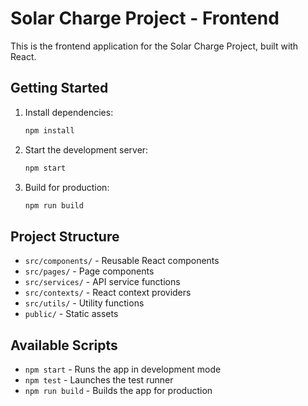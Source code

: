 # Solar Charge Project - Frontend

This is the frontend application for the Solar Charge Project, built with React.

## Getting Started

1. Install dependencies:
   ```bash
   npm install
   ```

2. Start the development server:
   ```bash
   npm start
   ```

3. Build for production:
   ```bash
   npm run build
   ```

## Project Structure

- `src/components/` - Reusable React components
- `src/pages/` - Page components
- `src/services/` - API service functions
- `src/contexts/` - React context providers
- `src/utils/` - Utility functions
- `public/` - Static assets

## Available Scripts

- `npm start` - Runs the app in development mode
- `npm test` - Launches the test runner
- `npm run build` - Builds the app for production 